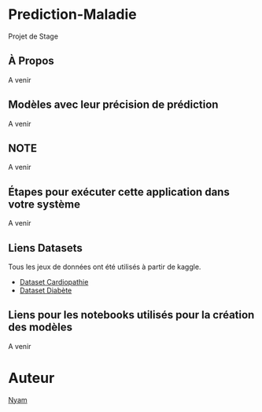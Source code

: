 # Prediction-Maladie
Projet de Stage

## À Propos

A venir

## Modèles avec leur précision de prédiction

A venir

## NOTE

A venir

## Étapes pour exécuter cette application dans votre système

A venir

## Liens Datasets

Tous les jeux de données ont été utilisés à partir de kaggle.

- [Dataset Cardiopathie](https://www.kaggle.com/ronitf/heart-disease-uci)
- [Dataset Diabète](https://www.kaggle.com/uciml/pima-indians-diabetes-database)

## Liens pour les notebooks utilisés pour la création des modèles

A venir

# Auteur

[Nyam](https://github.com/skyclanlourro)
